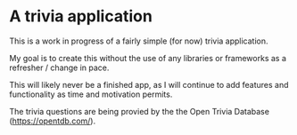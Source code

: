 # A trivia application

This is a work in progress of a fairly simple (for now) trivia application.

My goal is to create this without the use of any libraries or frameworks as a refresher / change in pace.

This will likely never be a finished app, as I will continue to add features and functionality as time and motivation permits.

The trivia questions are being provied by the the Open Trivia Database (https://opentdb.com/).
